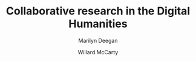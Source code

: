 ---
title: Collaborative research in the Digital Humanities
author:
  - Marilyn Deegan
  - Willard McCarty
year_published: 2012
---